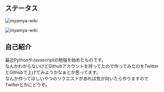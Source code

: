## ステータス
<p>
    <img src="https://github-readme-stats.vercel.app/api?username=myamya-wiki&show_icons=true" alt="myamya-wiki"/>
</p>
<p>
    <img src="https://github-readme-stats.vercel.app/api/top-langs?username=myamya-wiki&hide=shell,makefile&show_icons=true&locale=ja&layout=compact&show_icons=true" alt="myamya-wiki"/>
</p>


## 自己紹介
最近PythonやJavascriptの勉強を始めたものです。<br/>
なんかわからないけどGithubアカウントを持ってたので作ってみたのをTwitterとGithubで上げてみようかなぁとか思ってます。<br/>
なんか作ってほしいやつのリクエストがあれば気が向いたら作りますのでTwitterとかにどうぞ。<br/>
